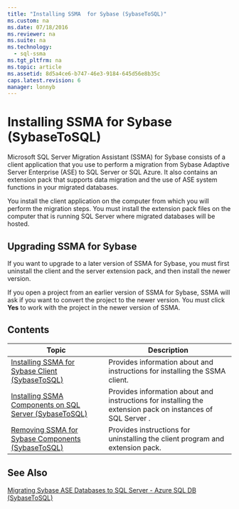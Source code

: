 ```yaml
---
title: "Installing SSMA  for Sybase (SybaseToSQL)"
ms.custom: na
ms.date: 07/18/2016
ms.reviewer: na
ms.suite: na
ms.technology: 
  - sql-ssma
ms.tgt_pltfrm: na
ms.topic: article
ms.assetid: 8d5a4ce6-b747-46e3-9184-645d56e8b35c
caps.latest.revision: 6
manager: lonnyb
---
```

# Installing SSMA  for Sybase (SybaseToSQL)
 Microsoft  SQL Server  Migration Assistant (SSMA) for Sybase consists of a client application that you use to perform a migration from Sybase Adaptive Server Enterprise (ASE) to  SQL Server  or SQL Azure. It also contains an extension pack that supports data migration and the use of ASE system functions in your migrated databases.  
  
You install the client application on the computer from which you will perform the migration steps. You must install the extension pack files on the computer that is running  SQL Server  where migrated databases will be hosted.  
  
## Upgrading SSMA for Sybase  
If you want to upgrade to a later version of SSMA for Sybase, you must first uninstall the client and the server extension pack, and then install the newer version.  
  
If you open a project from an earlier version of SSMA for Sybase, SSMA will ask if you want to convert the project to the newer version. You must click **Yes** to work with the project in the newer version of SSMA.  
  
## Contents  
  
|Topic|Description|  
|---------|---------------|  
|[Installing SSMA  for Sybase Client &#40;SybaseToSQL&#41;](../content/Installing-SSMA--for-Sybase-Client--SybaseToSQL-.md)|Provides information about and instructions for installing the SSMA client.|  
|[Installing SSMA Components on SQL Server &#40;SybaseToSQL&#41;](../content/Installing-SSMA-Components-on-SQL-Server--SybaseToSQL-.md)|Provides information about and instructions for installing the extension pack on instances of  SQL Server .|  
|[Removing SSMA for Sybase Components &#40;SybaseToSQL&#41;](../content/Removing-SSMA-for-Sybase-Components--SybaseToSQL-.md)|Provides instructions for uninstalling the client program and extension pack.|  
  
## See Also  
[Migrating Sybase ASE Databases to SQL Server - Azure SQL DB &#40;SybaseToSQL&#41;](../content/Migrating-Sybase-ASE-Databases-to-SQL-Server---Azure-SQL-DB--SybaseToSQL-.md)  
  

